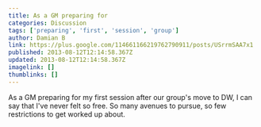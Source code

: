 ```yaml
---
title: As a GM preparing for
categories: Discussion
tags: ['preparing', 'first', 'session', 'group']
author: Damian B
link: https://plus.google.com/114661166219762790911/posts/USrrmSAA7x1
published: 2013-08-12T12:14:58.367Z
updated: 2013-08-12T12:14:58.367Z
imagelink: []
thumblinks: []
---
```


As a GM preparing for my first session after our group&#39;s move to DW, I can say that I&#39;ve never felt so free. So many avenues to pursue, so few restrictions to get worked up about.